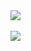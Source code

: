  <div>
  <a href="https://github.com/Foca1">
  <img align="center"
       src="https://readme-stats.clckblog.space/api?username=Foca1&show_icons=true&theme=midnight-purple&hide_border=True&include_all_commits=true&count_private=true">
   <br></br>
  <img align="center" src="https://readme-stats.clckblog.space/api/top-langs/?username=Foca1&theme=midnight-purple&hide_border=True&layout=compact"/>
</div>
